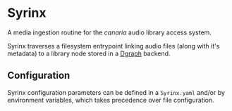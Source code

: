 # Syrinx

A media ingestion routine for the _canaria_ audio library access system.

Syrinx traverses a filesystem entrypoint linking audio files (along with it's
metadata) to a library node stored in a [Dgraph](https://dgraph.io) backend.

## Configuration

Syrinx configuration parameters can be defined in a `Syrinx.yaml` and/or by
environment variables, which takes precedence over file configuration.
